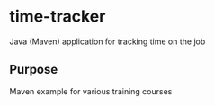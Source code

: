 # time-tracker

Java (Maven) application for tracking time on the job

## Purpose

Maven example for various training courses
